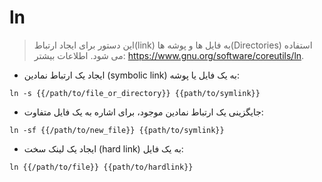 # ln

> این دستور برای ایجاد ارتباط(link) به فایل ها و پوشه ها(Directories) استفاده می شود.
> اطلاعات بیشتر: <https://www.gnu.org/software/coreutils/ln>.

- ایجاد یک ارتباط نمادین (symbolic link) به یک فایل یا پوشه:

`ln -s {{/path/to/file_or_directory}} {{path/to/symlink}}`
- جایگزینی یک ارتباط نمادین موجود، برای اشاره به یک فایل متفاوت:

`ln -sf {{/path/to/new_file}} {{path/to/symlink}}`

- ایجاد یک لینک سخت (hard link) به یک فایل:

`ln {{/path/to/file}} {{path/to/hardlink}}`
